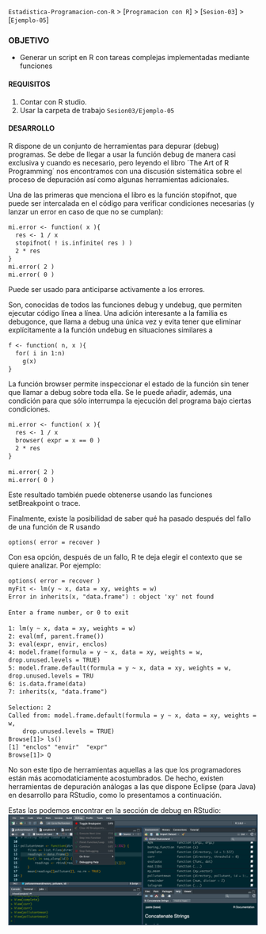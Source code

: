 `Estadistica-Programacion-con-R` > [`Programacion con R`] > [`Sesion-03`] > [`Ejemplo-05`] 
### OBJETIVO
- Generar un script en R con tareas complejas implementadas mediante funciones

#### REQUISITOS
1. Contar con R studio.
1. Usar la carpeta de trabajo `Sesion03/Ejemplo-05`

#### DESARROLLO

R dispone de un conjunto de herramientas para depurar (debug) programas. Se debe de llegar a usar la función debug de manera casi exclusiva y cuando es necesario, pero leyendo el libro ´The Art of R Programming´ nos encontramos con una discusión sistemática sobre el proceso de depuración así como algunas herramientas adicionales.

Una de las primeras que menciona el libro es la función stopifnot, que puede ser intercalada en el código para verificar condiciones necesarias (y lanzar un error en caso de que no se cumplan):

```{r}
mi.error <- function( x ){
  res <- 1 / x
  stopifnot( ! is.infinite( res ) )
  2 * res
} 
mi.error( 2 )
mi.error( 0 )
```
Puede ser usado para anticiparse activamente a los errores.

Son, conocidas de todos las funciones debug y undebug, que permiten ejecutar código línea a línea. Una adición interesante a la familia es debugonce, que llama a debug una única vez y evita tener que eliminar explícitamente a la función undebug en situaciones similares a

```{r}
f <- function( n, x ){
  for( i in 1:n)
    g(x)
}
```

La función browser permite inspeccionar el estado de la función sin tener que llamar a debug sobre toda ella. Se le puede añadir, además, una condición para que sólo interrumpa la ejecución del programa bajo ciertas condiciones.

```{r}
mi.error <- function( x ){
  res <- 1 / x
  browser( expr = x == 0 )
  2 * res
}
 
mi.error( 2 )
mi.error( 0 )
```
Este resultado también puede obtenerse usando las funciones setBreakpoint o trace.

Finalmente, existe la posibilidad de saber qué ha pasado después del fallo de una función de R usando

```{r}
options( error = recover )
```

Con esa opción, después de un fallo, R te deja elegir el contexto que se quiere analizar. Por ejemplo:

```{r}
options( error = recover )
myFit <- lm(y ~ x, data = xy, weights = w)
Error in inherits(x, "data.frame") : object 'xy' not found

Enter a frame number, or 0 to exit   

1: lm(y ~ x, data = xy, weights = w)
2: eval(mf, parent.frame())
3: eval(expr, envir, enclos)
4: model.frame(formula = y ~ x, data = xy, weights = w, drop.unused.levels = TRUE)
5: model.frame.default(formula = y ~ x, data = xy, weights = w, drop.unused.levels = TRU
6: is.data.frame(data)
7: inherits(x, "data.frame")

Selection: 2
Called from: model.frame.default(formula = y ~ x, data = xy, weights = w, 
    drop.unused.levels = TRUE)
Browse[1]> ls()
[1] "enclos" "envir"  "expr"  
Browse[1]> Q
```

No son este tipo de herramientas aquellas a las que los programadores están más acomodaticiamente acostumbrados. De hecho, existen herramientas de depuración análogas a las que dispone Eclipse (para Java) en desarrollo para RStudio, como lo presentamos a continuación. 

Estas las podemos encontrar en la sección de debug en RStudio: 
![RDebug](../images/RDebug.png)


